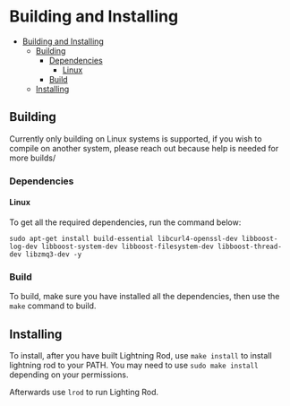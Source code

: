 # Building and Installing

- [Building and Installing](#building-and-installing)
  - [Building](#building)
    - [Dependencies](#dependencies)
      - [Linux](#linux)
    - [Build](#build)
  - [Installing](#installing)

## Building

Currently only building on Linux systems is supported, if you wish to compile on another system, please reach out because help is needed for more builds/

### Dependencies

#### Linux

To get all the required dependencies, run the command below:

    sudo apt-get install build-essential libcurl4-openssl-dev libboost-log-dev libboost-system-dev libboost-filesystem-dev libboost-thread-dev libzmq3-dev -y

### Build

To build, make sure you have installed all the dependencies, then use the `make` command to build.

## Installing

To install, after you have built Lightning Rod, use `make install` to install lightning rod to your PATH.  You may need to use `sudo make install` depending on your permissions.

Afterwards use `lrod` to run Lighting Rod.